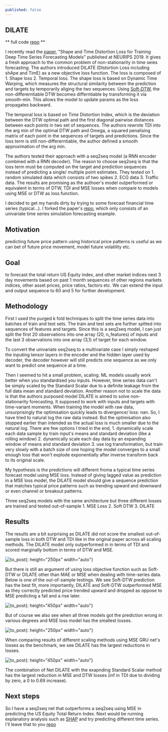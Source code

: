 ```yaml
---
published: false
---
```

## DILATE
** full code [repo](https://github.com/kingwongf/financeDILATE/blob/master/README.md) ** 

I recently read the [paper](https://github.com/vincent-leguen/DILATE), "Shape and Time Distortion Loss for Training Deep Time Series Forecasting Models" published at NEURIPS 2019. It gives a fresh approach to the common problem of non-stationarity in time seies forecasting. The authors introduced 
DILATE (DIstortion Loss including shApe and TimE) as a new objective loss function. The loss is composed of 1. Shape loss 2. Temporal loss. 
The shape loss is based on Dynamic Time Warping, which measures the structural similarity between the prediction and targets by temporarily aliging the two sequences. Using [Soft-DTW](http://proceedings.mlr.press/v70/cuturi17a/cuturi17a.pdf), the non-differerntiable DTW becomes differntiable by transforming it via smooth-min. This allows the model to update params as the loss propagates backward.

The temporal loss is based on Time Distortion Index, which is the deviation between the DTW optimal path and the first diagonal pairwise distances between each points in two set of sequences. The authors rewrote TDI into the arg min of the optimal DTW path and Omega, a squared penalising matrix of each point in the sequences of targets and predictions. Since the loss term is still non-differerntiable, the author defined a smooth approximation of the arg min. 

The authors tested their approach with a seq2seq model (a RNN encoder combined with a RNN decoder). The reason to choose seq2seq is that the loss term must be computed on the target and prediction sequences instead of predicting a single/ multiple point estimates. They tested on 1. random simulated data which consists of two spikes 2. ECG data 3. Traffic data. The results are promising as the authoer's model outperformed or equivalent in terms of DTW, TDI and MSE losses when compare to models using MSE or DTW as loss function.

I decided to get my hands dirty by trying to some forecast financial time series (typical...). I forked the paper's [repo](https://github.com/vincent-leguen/DILATE), which only consists of an univariate time series simulation forecasting example. 

## Motivation
predicting future price pattern using historical price patterns is useful as we can bet of future price movement, model future volatility etc. 

## Goal
to forecast the total return  US Equity index, and other market indices next 3 day movements based on past 1 month sequences of other regions markets indices, other asset prices, price ratios, factors etc. We can extend the input and output sequence to 60 and 5 for further development.

## Methodology
First I used the purged k fold techniques to split the time series data into batches of train and test sets. The train and test sets are further spltted into sequences of features and targets. Since this is a seq2seq model, I can just split the first 20 observations into one array (20, n_features) of inputs and the last 3 observations into one array (3,1) of target for each window. 

To convert the univariate seq2seq to a multivariate case I simply reshaped the inputing tensor layers in the encoder and the hidden layer used by decoder, the decoder however will still predicts one sequence as we only want to predict one sequence at a time. 

Then I seemed to hit a small problem, scaling. ML models usually work better when you standardised you inputs. However, time series data can't be simply scaled by the Standard Scalar due to a definite leakage from the full data mean and standard deviation. Another reason not to scale the data is that the authors purposed model DILATE is aimed to solve non-stationarity forecasting. It supposed to work with inputs and targets with time-variant moments. When training the model with raw data, unsurprisingly the optimisation quickly leads to divergence/ loss: nan. So, I have tried to natural log the raw data instead. But the optimisation also stopped earlier than intended as the actual loss is much smaller due to the natural log. 
There are few options I tried in the end, 1. dynamically scale each data sample by train input's means and standard deviation (like a rolling window) 2. dynamically scale each day data by an expanding window of means and standard deviation 3. use log transformation, but train very slowly with a batch size of one hoping the model converges to a small enough loss that won't explode exponentially after inverse transform back to its original scale.

My hypothesis is the predictions will different froma a typical time series forecast model using MSE loss. Instead of giving lagged value as prediction in a MSE loss model, the DILATE model should give a sequence prediction that matches typical price patterns such as trending upward and downward or even channel or breakout patterns. 


Three seq2seq models with the same architecture but three different losses are trained and tested out-of-sample 1. MSE Loss 2. Soft DTW 3. DILATE

## Results
The results are a bit surprising as DILATE did not score the smallest out-of-sample loss in both DTW and TDI like in the original paper across all scaling methods. The DILATE model only outperformed in in terms of TDI and scored marginally bottom in terms of DTW and MSE. 

![to_post]({{site.baseurl}}/images/dilate_results_2.png){: height="250px" width="auto"}


But there is still an argument of using loss objective function such as Soft-DTW or DILATE other than MAE or MSE when dealing with time-series data. Below is one of the out-of-sample testings. We see Soft-DTW prediction has the best fit, more importantly, DILATE and Soft-DTW outperformed MSE as they correctly predicted price trended upward and dropped as oppose to MSE predicting a fall and a rise later. 

![to_post]({{site.baseurl}}/images/to_post.png){: height="450px" width="auto"} 

But of course we also see when all three models got the prediction wrong in various degrees and MSE loss model has the smallest losses.

![to_post]({{site.baseurl}}/images/1195.png){: height="250px" width="auto"}


When comparing results of different scaling methods using MSE GRU net's losses as the benchmark, we see DILATE has the largest reductions in losses.

![to_post]({{site.baseurl}}/images/dtw_dilate.png){: height="450px" width="auto"} 

The combination of Net DILATE with the exapnding Standard Scalar method has the largest reduction in MSE and DTW losses (inf in TDI due to dividing by zero, a 0 to 0.69 increase). 

## Next steps
So I have a seq2seq net that outperforms a seq2seq using MSE in predicting the US Equity Total Return Index. Next would be running explanatory analysis such as [SHAP](https://github.com/slundberg/shap) and try predicting different time series. I'll leave that to you [repo](https://github.com/kingwongf/financeDILATE/blob/master/README.md)
